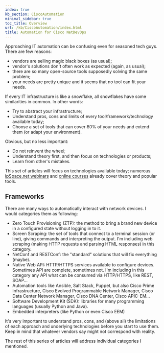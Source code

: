 ```yaml
---
index: true
kb_section: CiscoAutomation
minimal_sidebar: true
toc_title: Overview
url: /kb/CiscoAutomation/index.html
title: Automation for Cisco NetDevOps
---
```

Approaching IT automation can be confusing even for seasoned tech guys. There are few reasons:

* vendors are selling magic black boxes (as usual);
* vendor's solutions don't often work as expected (again, as usual);
* there are so many open-source tools supposedly solving the same problem;
* your needs are pretty unique and it seems that no tool can fit your needs.

If every IT infrastructure is like a snowflake, all snowflakes have some similarities in common. In other words:

* Try to abstract your infrastructure;
* Understand pros, cons and limits of every tool/framework/technology available today;
* Choose a set of tools that can cover 80% of your needs and extend them (or adapt your environment).

Obvious, but no less important:

* Do not reinvent the wheel;
* Understand theory first, and then focus on technologies or products;
* Learn from other's mistakes.

This set of articles will focus on technologies available today; numerous [ipSpace.net webinars](https://www.ipspace.net/Roadmap/Network_Automation_webinars) and [online courses](https://www.ipspace.net/Courses) already cover theory and popular tools.

## Frameworks

There are many ways to automatically interact with network devices. I would categories them as following:

* Zero Touch Provisioning (ZTP): the method to bring a brand new device in a configured state without logging in to it.
* Screen Scraping: the set of tools that connect to a terminal session (or line), giving commands and interpreting the output. I'm including web scraping (making HTTP requests and parsing HTML responses) in this category.
* NetConf and RESTConf: the "standard" solutions that will fix everything (maybe).
* Native Web API: HTTP/HTTPS services available to configure devices. Sometimes API are complete, sometimes not. I'm including in this category any API what can be consumed via HTTP/HTTPS, like REST, SOAP...
* Automation tools like Ansible, Salt Stack, Puppet, but also Cisco Prime Infrastructure, Cisco Evolved Programmable Network Manager, Cisco Data Center Network Manager, Cisco DNA Center, Cisco APIC-EM...
* Software Development Kit (SDK): libraries for many programming languages (usually Python and Java).
* Embedded interpreters (like Python or even Cisco EEM)

It's very important to understand pros, cons, and (above all) the limitations of each approach and underlying technologies before you start to use them. Keep in mind that whatever vendors say might not correspond with reality.

The rest of this series of articles will address individual categories I mentioned.
